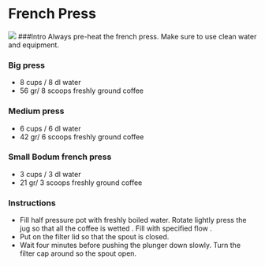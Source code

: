 French Press
===
![](https://cdn.rawgit.com/andmos/Coffee/master/img/FrenchPress.svg) 
###Intro
Always pre-heat the french press. Make sure to use clean water and equipment.
### Big press

* 8 cups / 8 dl water
* 56 gr/ 8 scoops freshly ground coffee

### Medium press

* 6 cups / 6 dl water
* 42 gr/ 6 scoops freshly ground coffee

### Small Bodum french press

* 3 cups / 3 dl water
* 21 gr/ 3 scoops freshly ground coffee

### Instructions
* Fill half pressure pot with freshly boiled water. Rotate lightly press the jug so that all the coffee is wetted . Fill with specified flow .
* Put on the filter lid so that the spout is closed.
* Wait four minutes before pushing the plunger down slowly. Turn the filter cap around so the spout open.
